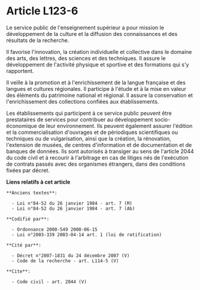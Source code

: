 # Article L123-6

Le service public de l'enseignement supérieur a pour mission le développement de la culture et la diffusion des connaissances
et des résultats de la recherche.

Il favorise l'innovation, la création individuelle et collective dans le domaine des arts, des lettres, des sciences et des
techniques. Il assure le développement de l'activité physique et sportive et des formations qui s'y rapportent.

Il veille à la promotion et à l'enrichissement de la langue française et des langues et cultures régionales. Il participe à
l'étude et à la mise en valeur des éléments du patrimoine national et régional. Il assure la conservation et l'enrichissement
des collections confiées aux établissements.

Les établissements qui participent à ce service public peuvent être prestataires de services pour contribuer au développement
socio-économique de leur environnement. Ils peuvent également assurer l'édition et la commercialisation d'ouvrages et de
périodiques scientifiques ou techniques ou de vulgarisation, ainsi que la création, la rénovation, l'extension de musées, de
centres d'information et de documentation et de banques de données. Ils sont autorisés à transiger au sens de l'article 2044
du code civil et à recourir à l'arbitrage en cas de litiges nés de l'exécution de contrats passés avec des organismes
étrangers, dans des conditions fixées par décret.

**Liens relatifs à cet article**

	**Anciens textes**:

	  - Loi n°84-52 du 26 janvier 1984 - art. 7 (M)
	  - Loi n°84-52 du 26 janvier 1984 - art. 7 (Ab)

	**Codifié par**:

	  - Ordonnance 2000-549 2000-06-15
	  - Loi n°2003-339 2003-04-14 art. 1 (loi de ratification)

	**Cité par**:

	  - Décret n°2007-1831 du 24 décembre 2007 (V)
	  - Code de la recherche - art. L114-5 (V)

	**Cite**:

	  - Code civil - art. 2044 (V)
